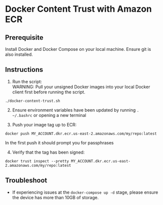 # Docker Content Trust with Amazon ECR

## Prerequisite
Install Docker and Docker Compose on your local machine. Ensure git is also installed.

## Instructions
1. Run the script:\
WARNING: Pull your unsigned Docker images into your local Docker client first before running the script. 
```
./docker-content-trust.sh
```

2. Ensure environment variables have been updated by running `. ~/.bashrc` or opening a new terminal

3. Push your image tag up to ECR:
```
docker push MY_ACCOUNT.dkr.ecr.us-east-2.amazonaws.com/my/repo:latest
```
In the first push it should prompt you for passphrases

4. Verify that the tag has been signed:
```
docker trust inspect --pretty MY_ACCOUNT.dkr.ecr.us-east-2.amazonaws.com/my/repo:latest
```

## Troubleshoot
* If experiencing issues at the `docker-compose up -d` stage, please ensure the device has more than 10GB of storage.
